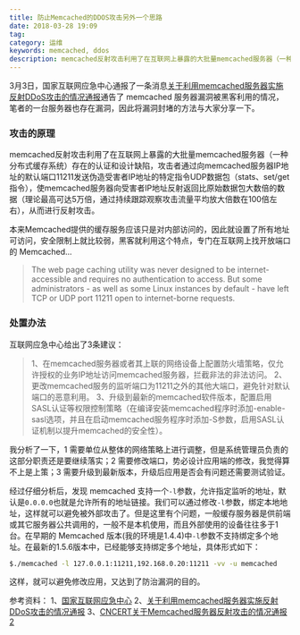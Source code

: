 ```yaml
---
title: 防止Memcached的DDOS攻击另外一个思路
date: 2018-03-28 19:09
tag: 
category: 运维
keywords: memcached, ddos
description: memcached反射攻击利用了在互联网上暴露的大批量memcached服务器（一种分布式缓存系统）存在的认证和设计缺陷，攻击者通过向memcached服务器IP地址的默认端口11211发送伪造受害者IP地址的特定指令UDP数据包（stats、set/get指令），使memcached服务器向受害者IP地址反射返回比原始数据包大数倍的数据（理论最高可达5万倍，通过持续跟踪观察攻击流量平均放大倍数在100倍左右），从而进行反射攻击。
---
```


3月3日，国家互联网应急中心通报了一条消息[关于利用memcached服务器实施反射DDoS攻击的情况通报](http://www.cert.org.cn/publish/main/9/2018/20180303110550151219900/20180303110550151219900_.html)通告了 memcached 服务器漏洞被黑客利用的情况，笔者的一台服务器也存在漏洞，因此将漏洞封堵的方法与大家分享一下。

### 攻击的原理

memcached反射攻击利用了在互联网上暴露的大批量memcached服务器（一种分布式缓存系统）存在的认证和设计缺陷，攻击者通过向memcached服务器IP地址的默认端口11211发送伪造受害者IP地址的特定指令UDP数据包（stats、set/get指令），使memcached服务器向受害者IP地址反射返回比原始数据包大数倍的数据（理论最高可达5万倍，通过持续跟踪观察攻击流量平均放大倍数在100倍左右），从而进行反射攻击。

本来Memcached提供的缓存服务应该只是对内部访问的，因此就设置了所有地址可访问，安全限制上就比较弱，黑客就利用这个特点，专门在互联网上找开放端口的 Memcached...

> The web page caching utility was never designed to be internet-accessible and requires no authentication to access. But some administrators - as well as some Linux instances by default - have left TCP or UDP port 11211 open to internet-borne requests.


### 处置办法
互联网应急中心给出了3条建议：
> 1、在memcached服务器或者其上联的网络设备上配置防火墙策略，仅允许授权的业务IP地址访问memcached服务器，拦截非法的非法访问。
2、更改memcached服务的监听端口为11211之外的其他大端口，避免针对默认端口的恶意利用。
3、升级到最新的memcached软件版本，配置启用SASL认证等权限控制策略（在编译安装memcached程序时添加-enable-sasl选项，并且在启动memcached服务程序时添加-S参数，启用SASL认证机制以提升memcached的安全性）。

我分析了一下，1 需要单位从整体的网络策略上进行调整，但是系统管理员负责的这部分职责还是要继续落实；2 需要修改端口，势必设计应用端的修改，我觉得算不上是上策；3 需要升级到最新版本，升级后应用是否会有问题还需要测试验证。

经过仔细分析后，发现 memcached 支持一个```-l```参数，允许指定监听的地址，默认是```0.0.0.0```也就是允许所有的地址链接。我们可以通过修改```-l```参数，绑定本地地址，这样就可以避免被外部攻击了。但是这里有个问题，一般缓存服务器是供前端或其它服务器公共调用的，一般不是本机使用，而且外部使用的设备往往多于1台。在早期的 Memcached 版本(我的环境是1.4.4)中```-l```参数不支持绑定多个地址。在最新的1.5.6版本中，已经能够支持绑定多个地址，具体形式如下：

```bash
$./memcached -l 127.0.0.1:11211,192.168.0.20:11211 -vv -u memcached
```
这样，就可以避免修改应用，又达到了防治漏洞的目的。

参考资料：
1、[国家互联网应急中心](http://www.cert.org.cn)
2、[关于利用memcached服务器实施反射DDoS攻击的情况通报](http://www.cert.org.cn/publish/main/9/2018/20180303110550151219900/20180303110550151219900_.html)
3、[CNCERT关于Memcached服务器反射攻击的情况通报 2](http://www.sohu.com/a/225346899_354899)












